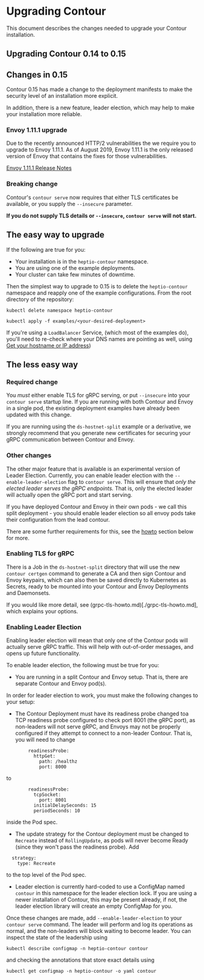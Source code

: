 # Upgrading Contour

This document describes the changes needed to upgrade your Contour installation.

## Upgrading Contour 0.14 to 0.15

## Changes in 0.15

Contour 0.15 has made a change to the deployment manifests to make the security level
of an installation more explicit.

In addition, there is a new feature, leader election, which may help to make your
installation more reliable.

### Envoy 1.11.1 upgrade

Due to the recently announced HTTP/2 vulnerabilities the we require you to upgrade to Envoy 1.11.1.
As of August 2019, Envoy 1.11.1 is the only released version of Envoy that contains the fixes for those vulnerabilities.

[Envoy 1.11.1 Release Notes](https://www.envoyproxy.io/docs/envoy/v1.11.1/intro/version_history)

### Breaking change

Contour's `contour serve` now requires that either TLS certificates be available, or
you supply the `--insecure` parameter.

**If you do not supply TLS details or `--insecure`, `contour serve` will not start.**

## The easy way to upgrade

If the following are true for you:

 * Your installation is in the `heptio-contour` namespace.
 * You are using one of the example deployments.
 * Your cluster can take few minutes of downtime.

Then the simplest way to upgrade to 0.15 is to delete the `heptio-contour`
namespace and reapply one of the example configurations.
From the root directory of the repository:

```
kubectl delete namespace heptio-contour

kubectl apply -f examples/<your-desired-deployment>
```

If you're using a `LoadBalancer` Service, (which most of the examples do), you'll need to
re-check where your DNS names are pointing as well, using
[Get your hostname or IP address](./deploy-options.md#get_your_hostname_or_ip_address))

## The less easy way

### Required change

You *must* either enable TLS for gRPC serving, or put `--insecure` into your `contour serve`
startup line. If you are running with both Contour and Envoy in a single pod, the existing
deployment examples have already been updated with this change.

If you are running using the `ds-hostnet-split` example or a derivative, we strongly recommend
that you generate new certificates for securing your gRPC communication between Contour and Envoy.

### Other changes

The other major feature that is available is an experimental version of Leader Election.
Currently, you can enable leader election with the `--enable-leader-election` flag to
`contour serve`. This will ensure that *only the elected leader serves the gRPC endpoints.*
That is, only the elected leader will actually open the gRPC port and start serving.

If you have deployed Contour and Envoy in their own pods - we call this split deployment - you
should enable leader election so all envoy pods take their configuration from the lead contour. 

There are some further requirements for this, see the [howto](#enabling-leader-election) section below for more.

### Enabling TLS for gRPC

There is a Job in the `ds-hostnet-split` directory that will use the new `contour certgen` command
to generate a CA and then sign Contour and Envoy keypairs, which can also then be saved directly
to Kubernetes as Secrets, ready to be mounted into your Contour and Envoy Deployments and Daemonsets.

If you would like more detail, see (grpc-tls-howto.md)[./grpc-tls-howto.md], which explains your options.

### Enabling Leader Election

Enabling leader election will mean that only one of the Contour pods will actually serve
gRPC traffic. This will help with out-of-order messages, and opens up future
functionality.

To enable leader election, the following must be true for you:
- You are running in a split Contour and Envoy setup. That is, there are separate Contour
and Envoy pod(s).

In order for leader election to work, you must make the following changes to your setup:
- The Contour Deployment must have its readiness probe changed toa TCP readiness probe
configured to check port 8001 (the gRPC port), as non-leaders will not serve gRPC, and
Envoys may not be properly configured if they attempt to connect to a non-leader Contour.
That is, you will need to change
```
        readinessProbe:
          httpGet:
            path: /healthz
            port: 8000
```
to
```
        readinessProbe:
          tcpSocket:
            port: 8001
          initialDelaySeconds: 15
          periodSeconds: 10
```
inside the Pod spec.
- The update strategy for the Contour deployment must be changed to `Recreate` instead of
`RollingUpdate`, as pods will never become Ready (since they won't pass the readiness probe).
Add
```
  strategy:
    type: Recreate
```
to the top level of the Pod spec.
- Leader election is currently hard-coded to use a ConfigMap named `contour` in this namespace
for the leader election lock. If you are using a newer installation of Contour, this may be
present already, if not, the leader election library will create an empty ConfigMap for you.

Once these changes are made, add `--enable-leader-election` to your `contour serve` command. The
leader will perform and log its operations as normal, and the non-leaders will block waiting to
become leader. You can inspect the state of the leadership using

```
kubectl describe configmap -n heptio-contour contour
```

and checking the annotations that store exact details using

```
kubectl get configmap -n heptio-contour -o yaml contour
```
